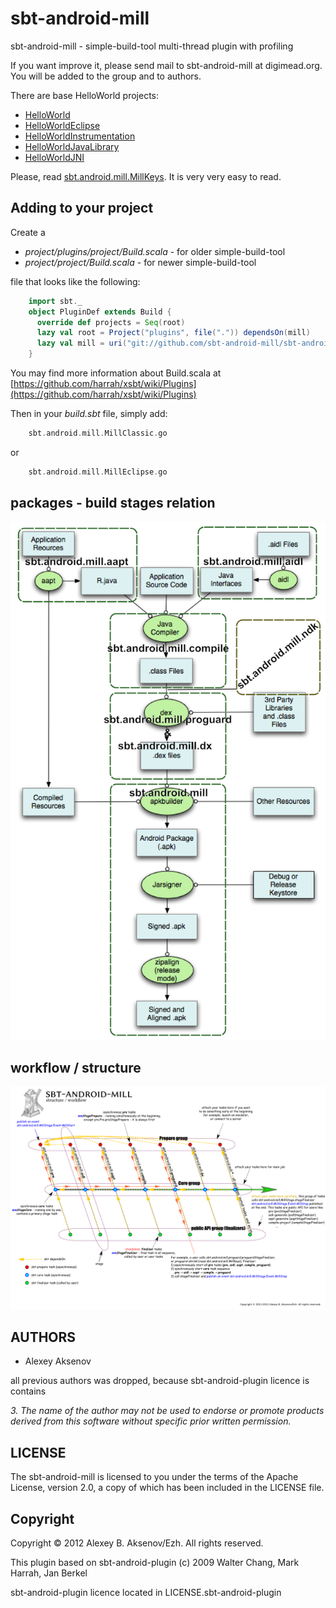 sbt-android-mill
================

sbt-android-mill - simple-build-tool multi-thread plugin with profiling

If you want improve it, please send mail to sbt-android-mill at digimead.org. You will be added to the group and to authors.

There are base HelloWorld projects:

* [HelloWorld](https://github.com/sbt-android-mill/sbt-android-mill/tree/master/src/sbt-test/android-mill/HelloWorld)
* [HelloWorldEclipse](https://github.com/sbt-android-mill/sbt-android-mill/tree/master/src/sbt-test/android-mill/HelloWorldEclipse)
* [HelloWorldInstrumentation](https://github.com/sbt-android-mill/sbt-android-mill/tree/master/src/sbt-test/android-mill/HelloWorldInstrumentation)
* [HelloWorldJavaLibrary](https://github.com/sbt-android-mill/sbt-android-mill/tree/master/src/sbt-test/android-mill/HelloWorldJavaLibrary)
* [HelloWorldJNI](https://github.com/sbt-android-mill/sbt-android-mill/tree/master/src/sbt-test/android-mill/HelloWorldJNI)

Please, read [sbt.android.mill.MillKeys](https://github.com/sbt-android-mill/sbt-android-mill/blob/master/src/main/scala/sbt/android/mill/MillKeys.scala). It is very very easy to read.

## Adding to your project ##

Create a

 * _project/plugins/project/Build.scala_ - for older simple-build-tool
 * _project/project/Build.scala_ - for newer simple-build-tool

file that looks like the following:

```scala
    import sbt._
    object PluginDef extends Build {
      override def projects = Seq(root)
      lazy val root = Project("plugins", file(".")) dependsOn(mill)
      lazy val mill = uri("git://github.com/sbt-android-mill/sbt-android-mill.git#0.1")
    }
```

You may find more information about Build.scala at [https://github.com/harrah/xsbt/wiki/Plugins](https://github.com/harrah/xsbt/wiki/Plugins)

Then in your _build.sbt_ file, simply add:

``` scala
    sbt.android.mill.MillClassic.go
```

or

``` scala
    sbt.android.mill.MillEclipse.go
```

## packages - build stages relation

![packages structure](https://github.com/sbt-android-mill/sbt-android-mill/blob/master/notes/build-sbt-android-mill.png?raw=true)

## workflow / structure

![packages structure](https://github.com/sbt-android-mill/sbt-android-mill/blob/master/notes/sbt-android-mill.png?raw=true)

AUTHORS
-------

* Alexey Aksenov


all previous authors was dropped, because sbt-android-plugin licence is contains

_3. The name of the author may not be used to endorse or promote products
   derived from this software without specific prior written permission._

LICENSE
-------

The sbt-android-mill is licensed to you under the terms of
the Apache License, version 2.0, a copy of which has been
included in the LICENSE file.

Copyright
---------

Copyright © 2012 Alexey B. Aksenov/Ezh. All rights reserved.

This plugin based on sbt-android-plugin (c) 2009 Walter Chang, Mark Harrah, Jan Berkel

sbt-android-plugin licence located in LICENSE.sbt-android-plugin
